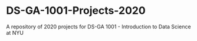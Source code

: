 # DS-GA-1001-Projects-2020
 A repository of 2020 projects for DS-GA 1001 - Introduction to Data Science at NYU
